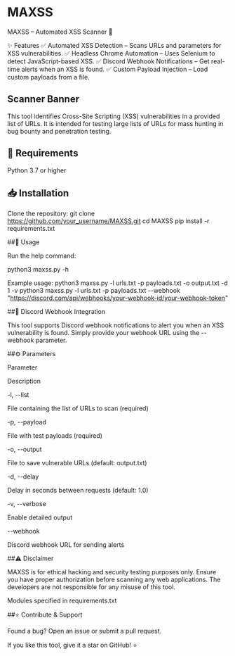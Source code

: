 # MAXSS
MAXSS – Automated XSS Scanner 🚀

✨ Features
✅ Automated XSS Detection – Scans URLs and parameters for XSS vulnerabilities.
✅ Headless Chrome Automation – Uses Selenium to detect JavaScript-based XSS.
✅ Discord Webhook Notifications – Get real-time alerts when an XSS is found.
✅ Custom Payload Injection – Load custom payloads from a file.

## Scanner Banner

This tool identifies Cross-Site Scripting (XSS) vulnerabilities in a provided list of URLs. It is intended for testing large lists of URLs for mass hunting in bug bounty and penetration testing.

## 🔧 Requirements

Python 3.7 or higher

## 📥 Installation

Clone the repository:
git clone https://github.com/your_username/MAXSS.git
cd MAXSS
pip install -r requirements.txt

##🚀 Usage

Run the help command:

python3 maxss.py -h

Example usage:
python3 maxss.py -l urls.txt -p payloads.txt -o output.txt -d 1 -v
python3 maxss.py -l urls.txt -p payloads.txt --webhook "https://discord.com/api/webhooks/your-webhook-id/your-webhook-token"

##📢 Discord Webhook Integration

This tool supports Discord webhook notifications to alert you when an XSS vulnerability is found. Simply provide your webhook URL using the --webhook parameter.

##⚙️ Parameters

Parameter

Description

-l, --list

File containing the list of URLs to scan (required)

-p, --payload

File with test payloads (required)

-o, --output

File to save vulnerable URLs (default: output.txt)

-d, --delay

Delay in seconds between requests (default: 1.0)

-v, --verbose

Enable detailed output

--webhook

Discord webhook URL for sending alerts

##⚠️ Disclaimer

MAXSS is for ethical hacking and security testing purposes only. Ensure you have proper authorization before scanning any web applications. The developers are not responsible for any misuse of this tool.

Modules specified in requirements.txt

##⭐ Contribute & Support

Found a bug? Open an issue or submit a pull request.

If you like this tool, give it a star on GitHub! ⭐


